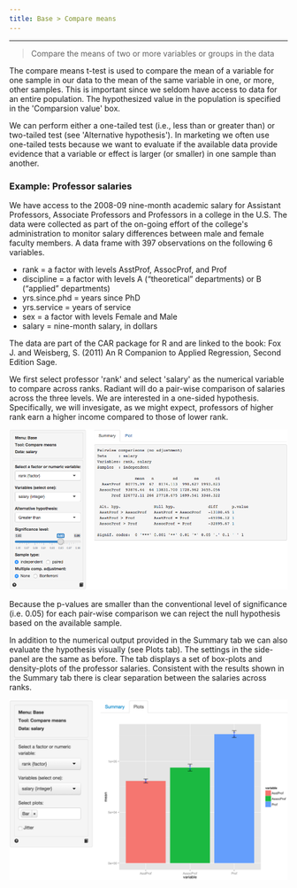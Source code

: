 ```yaml
---
title: Base > Compare means
---
```


***

> Compare the means of two or more variables or groups in the data

The compare means t-test is used to compare the mean of a variable for one sample in our data to the mean of the same variable in one, or more, other samples. This is important since we seldom have access to data for an entire population. The hypothesized value in the population is specified in the 'Comparsion value' box.

We can perform either a one-tailed test (i.e., less than or greater than) or two-tailed test (see 'Alternative hypothesis'). In marketing we often use one-tailed tests because we want to evaluate if the available data provide evidence that a variable or effect is larger (or smaller) in one sample than another.

### Example: Professor salaries

We have access to the 2008-09 nine-month academic salary for Assistant Professors, Associate Professors and Professors in a college in the U.S. The data were collected as part of the on-going effort of the college's administration to monitor salary differences between male and female faculty members. A data frame with 397 observations on the following 6 variables.

- rank = a factor with levels AsstProf, AssocProf, and Prof
- discipline = a factor with levels A (“theoretical” departments) or B (“applied” departments)
- yrs.since.phd = years since PhD
- yrs.service = years of service
- sex = a factor with levels Female and Male
- salary = nine-month salary, in dollars

The data are part of the CAR package for R and are linked to the book:  Fox J. and Weisberg, S. (2011) An R Companion to Applied Regression, Second Edition Sage.

We first select professor 'rank' and select 'salary' as the numerical variable to compare across ranks. Radiant will do a pair-wise comparison of salaries across the three levels. We are interested in a one-sided hypothesis. Specifically, we will invesigate, as we might expect, professors of higher rank earn a higher income compared to those of lower rank.

![Compare means - summary](figures_quant/compare_means_summary.png)

Because the p-values are smaller than the conventional level of significance (i.e. 0.05) for each pair-wise comparison we can reject the null hypothesis based on the available sample.

In addition to the numerical output provided in the Summary tab we can also evaluate the hypothesis visually (see Plots tab). The settings in the side-panel are the same as before. The tab displays a set of box-plots and density-plots of the professor salaries. Consistent with the results shown in the Summary tab there is clear separation between the salaries across ranks.

![Compare means - plots](figures_quant/compare_means_plots.png)
